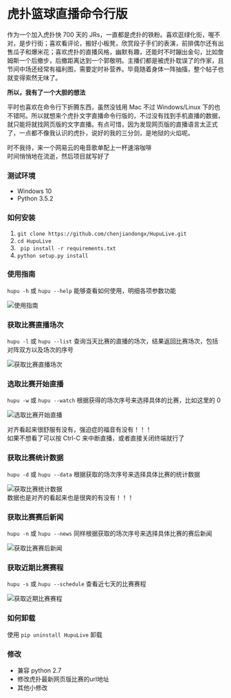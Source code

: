 # 虎扑篮球直播命令行版  

作为一个加入虎扑快 700 天的 JRs，一直都是虎扑的铁粉。喜欢逛绿化街，喔不对，是步行街；喜欢看评论，搬好小板凳，欣赏段子手们的表演，前排偶尔还有出售瓜子和爆米花；喜欢虎扑的直播风格，幽默有趣，还能时不时蹦出金句，比如詹姆斯一个后撤步，后撤距离达到一个郭敬明。主播们都是被虎扑耽误了的作家，且节间中场还经常有福利图，需要定时补营养。毕竟随着身体一阵抽搐，整个帖子也就变得索然无味了。

**所以，我有了一个大胆的想法**  

平时也喜欢在命令行下折腾东西，虽然没钱用 Mac 不过 Windows/Linux 下的也不错阿。所以就想来个虎扑文字直播命令行版的，不过没有找到手机直播的数据，就只能将就找网页版的文字直播。有点可惜，因为发现网页版的直播语言太正式了，一点都不像我认识的虎扑，说好的我的三分剑，是地狱的火焰呢。 

时不我待，来一个网易云的电音歌单配上一杯速溶咖啡  
时间悄悄地在流逝，然后项目就写好了  

### 测试环境
* Windows 10
* Python 3.5.2

### 如何安装
1. ``` git clone https://github.com/chenjiandongx/HupuLive.git ```
2. ``` cd HupuLive ```  
3. ``` pip install -r requirements.txt```
3. ``` python setup.py install ```  

### 使用指南  
```hupu -h``` 或 ```hupu --help``` 能够查看如何使用，明细各项参数功能  

![使用指南](https://github.com/chenjiandongx/HupuLive/blob/master/images/hupu-0.gif)  

### 获取比赛直播场次  
```hupu -l``` 或 ```hupu --list``` 查询当天比赛的直播的场次，结果返回比赛场次，包括对阵双方以及场次的序号  

![获取比赛直播场次](https://github.com/chenjiandongx/HupuLive/blob/master/images/hupu-2.gif)  

### 选取比赛开始直播  
```hupu -w``` 或 ```hupu --watch``` 根据获得的场次序号来选择具体的比赛，比如这里的 0  

![选取比赛开始直播](https://github.com/chenjiandongx/HupuLive/blob/master/images/hupu-3.gif)  

对齐看起来很舒服有没有，强迫症的福音有没有！！！  
如果不想看了可以按 Ctrl-C 来中断直播，或者直接关闭终端就行了  

### 获取比赛统计数据  
```hupu -d``` 或 ```hupu --data``` 根据获取的场次序号来选择具体比赛的统计数据  

![获取比赛统计数据](https://github.com/chenjiandongx/HupuLive/blob/master/images/hupu-4.gif)  
数据也是对齐的看起来也是很爽的有没有！！！  

### 获取比赛赛后新闻
```hupu -n``` 或 ```hupu --news``` 同样根据获取的场次序号来选择具体比赛的赛后新闻  

![获取比赛赛后新闻](https://github.com/chenjiandongx/HupuLive/blob/master/images/hupu-5.gif)  

### 获取近期比赛赛程
```hupu -s``` 或 ```hupu --schedule``` 查看近七天的比赛赛程  

![获取近期比赛赛程](https://github.com/chenjiandongx/HupuLive/blob/master/images/hupu-1.gif)

### 如何卸载
使用 ```pip uninstall HupuLive``` 卸载



### 修改
* 兼容 python 2.7 
* 修改虎扑最新网页版比赛的url地址
* 其他小修改